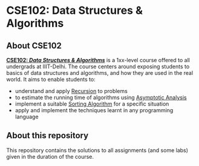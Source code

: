 # CSE102: Data Structures & Algorithms

## About CSE102

**[CSE102: *Data Structures & Algorithms*](http://techtree.iiitd.edu.in/viewDescription/filename?=CSE102)** is a 1xx-level course offered to all undergrads at IIIT-Delhi. The course centers around exposing students to basics of data structures and algorithms, and how they are used in the real world. It aims to enable students to:

- understand and apply [Recursion](https://en.wikipedia.org/wiki/Recursion_(computer_science)) to problems
- to estimate the running time of algorithms using [Asymptotic Analysis](https://en.wikipedia.org/wiki/Asymptotic_analysis)
- implement a suitable [Sorting Algorithm](https://en.wikipedia.org/wiki/Sorting_algorithm) for a specific situation
- apply and implement the techniques learnt in any programming language

## About this repository

This repository contains the solutions to all assignments (and some labs) given in the duration of the course.

